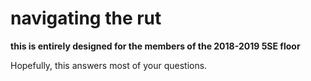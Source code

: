 # navigating the rut

**this is entirely designed for the members of the 2018-2019 5SE floor**

Hopefully, this answers most of your questions.
